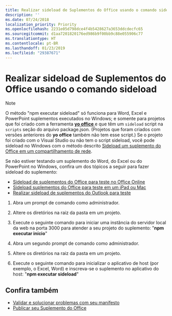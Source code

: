 ```yaml
---
title: Realizar sideload de Suplementos do Office usando o comando sideload
description: ''
ms.date: 07/24/2018
localization_priority: Priority
ms.openlocfilehash: 2231e05d798dce4f4b5428627a3653ddcdecfc65
ms.sourcegitcommit: d1aa7201820176ed986b9f00bb9c88e055906c77
ms.translationtype: HT
ms.contentlocale: pt-BR
ms.lasthandoff: 01/23/2019
ms.locfileid: "29387671"
---
```

# <a name="sideload-office-add-ins-for-testing-using-the-sideload-command"></a>Realizar sideload de Suplementos do Office usando o **comando sideload**
 >[!NOTE]
>O método "npm executar sideload" só funciona para Word, Excel e PowerPoint suplementos executados no Windows; e somente para projetos que foi criado com a ferramenta [ **yo office** ](https://github.com/OfficeDev/generator-office) e que têm um `sideload` script na `scripts` seção do arquivo package.json. (Projetos que foram criados com versões anteriores do **yo office** também não tem esse script.) Se o projeto foi criado com o Visual Studio ou não tem o script sideload, você pode sideload no Windows com o método descrito [Sideload um suplemento do Office em um compartilhamento de rede](create-a-network-shared-folder-catalog-for-task-pane-and-content-add-ins.md).
>
> Se não estiver testando um suplemento do Word, do Excel ou do PowerPoint no Windows, confira um dos tópicos a seguir para fazer sideload do suplemento:
> 
> - [Sideload de suplementos do Office para teste no Office Online](sideload-office-add-ins-for-testing.md)
> - [Sideload suplementos do Office para teste em um iPad ou Mac](sideload-an-office-add-in-on-ipad-and-mac.md)
> - [Realizar sideload de suplementos do Outlook para teste](https://docs.microsoft.com/outlook/add-ins/sideload-outlook-add-ins-for-testing)

1. Abra um prompt de comando como administrador.

2. Altere os diretórios na raiz da pasta em um projeto.

3. Execute o seguinte comando para iniciar uma instância do servidor local da web na porta 3000 para atender a seu projeto do suplemento: "**npm executar início**"

4. Abra um segundo prompt de comando como administrador.

5. Altere os diretórios na raiz da pasta em um projeto.

6. Execute o seguinte comando para inicializar o aplicativo de host (por exemplo, o Excel, Word) e inscreva-se o suplemento no aplicativo do host: "**npm executar sideload**"

## <a name="see-also"></a>Confira também

- [Validar e solucionar problemas com seu manifesto](troubleshoot-manifest.md)
- [Publicar seu Suplemento do Office](../publish/publish.md)
